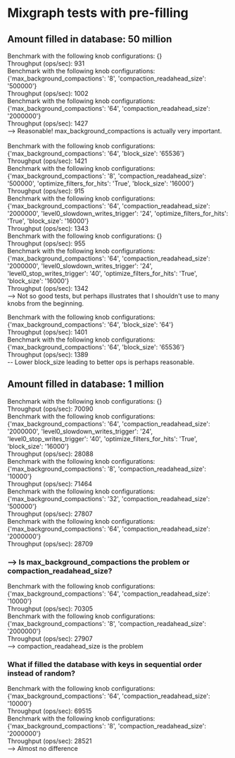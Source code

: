 # Mixgraph tests with pre-filling

## Amount filled in database: 50 million
Benchmark with the following knob configurations: {} \
Throughput (ops/sec): 931 \
Benchmark with the following knob configurations: {'max_background_compactions': '8', 'compaction_readahead_size': '500000'} \
Throughput (ops/sec): 1002 \
Benchmark with the following knob configurations: {'max_background_compactions': '64', 'compaction_readahead_size': '2000000'} \
Throughput (ops/sec): 1427 \
--> Reasonable! max_background_compactions is actually very important. \
 \
Benchmark with the following knob configurations: {'max_background_compactions': '64', 'block_size': '65536'} \
Throughput (ops/sec): 1421 \
Benchmark with the following knob configurations: {'max_background_compactions': '8', 'compaction_readahead_size': '500000', 'optimize_filters_for_hits': 'True', 'block_size': '16000'} \
Throughput (ops/sec): 915 \
Benchmark with the following knob configurations: {'max_background_compactions': '64', 'compaction_readahead_size': '2000000', 'level0_slowdown_writes_trigger': '24', 'optimize_filters_for_hits': 'True', 'block_size': '16000'} \
Throughput (ops/sec): 1343 \
Benchmark with the following knob configurations: {} \
Throughput (ops/sec): 955 \
Benchmark with the following knob configurations: {'max_background_compactions': '64', 'compaction_readahead_size': '2000000', 'level0_slowdown_writes_trigger': '24', 'level0_stop_writes_trigger': '40', 'optimize_filters_for_hits': 'True', 'block_size': '16000'} \
Throughput (ops/sec): 1342 \
--> Not so good tests, but perhaps illustrates that I shouldn't use to many knobs from the beginning.

Benchmark with the following knob configurations: {'max_background_compactions': '64', 'block_size': '64'} \
Throughput (ops/sec): 1401 \
Benchmark with the following knob configurations: {'max_background_compactions': '64', 'block_size': '65536'} \
Throughput (ops/sec): 1389 \
-- Lower block_size leading to better ops is perhaps reasonable.

## Amount filled in database: 1 million
Benchmark with the following knob configurations: {} \
Throughput (ops/sec): 70090 \
Benchmark with the following knob configurations: {'max_background_compactions': '64', 'compaction_readahead_size': '2000000', 'level0_slowdown_writes_trigger': '24', 'level0_stop_writes_trigger': '40', 'optimize_filters_for_hits': 'True', 'block_size': '16000'} \
Throughput (ops/sec): 28088 \
Benchmark with the following knob configurations: {'max_background_compactions': '8', 'compaction_readahead_size': '10000'} \
Throughput (ops/sec): 71464 \
Benchmark with the following knob configurations: {'max_background_compactions': '32', 'compaction_readahead_size': '500000'} \
Throughput (ops/sec): 27807 \
Benchmark with the following knob configurations: {'max_background_compactions': '64', 'compaction_readahead_size': '2000000'} \
Throughput (ops/sec): 28709

### --> Is max_background_compactions the problem or compaction_readahead_size?
Benchmark with the following knob configurations: {'max_background_compactions': '64', 'compaction_readahead_size': '10000'} \
Throughput (ops/sec): 70305 \
Benchmark with the following knob configurations: {'max_background_compactions': '8', 'compaction_readahead_size': '2000000'} \
Throughput (ops/sec): 27907 \
--> compaction_readahead_size is the problem 

### What if filled the database with keys in sequential order instead of random? 
Benchmark with the following knob configurations: {'max_background_compactions': '64', 'compaction_readahead_size': '10000'} \
Throughput (ops/sec): 69515 \
Benchmark with the following knob configurations: {'max_background_compactions': '8', 'compaction_readahead_size': '2000000'} \
Throughput (ops/sec): 28521 \
--> Almost no difference